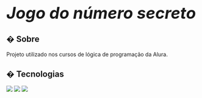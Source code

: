 
## _<h1>Jogo do número secreto</h1>_

<h2>� Sobre</h2>
<p>Projeto utilizado nos cursos de lógica de programação da Alura.</p>

## � Tecnologias
<div>
  <img src="https://img.shields.io/badge/HTML-239120?style=for-the-badge&logo=html5&logoColor=white">
  <img src="https://img.shields.io/badge/CSS-239120?&style=for-the-badge&logo=css3&logoColor=white">
  <img src="https://img.shields.io/badge/JavaScript-F7DF1E?style=for-the-badge&logo=javascript&logoColor=black">
</div>

